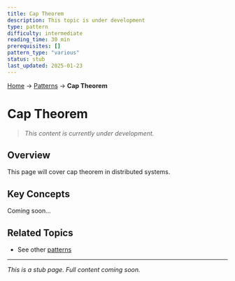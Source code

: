 ```yaml
---
title: Cap Theorem
description: This topic is under development
type: pattern
difficulty: intermediate
reading_time: 30 min
prerequisites: []
pattern_type: "various"
status: stub
last_updated: 2025-01-23
---
```


<!-- Navigation -->
[Home](../introduction/index.md) → [Patterns](index.md) → **Cap Theorem**

# Cap Theorem

> *This content is currently under development.*

## Overview

This page will cover cap theorem in distributed systems.

## Key Concepts

Coming soon...

## Related Topics

- See other [patterns](index.md)

---

*This is a stub page. Full content coming soon.*
